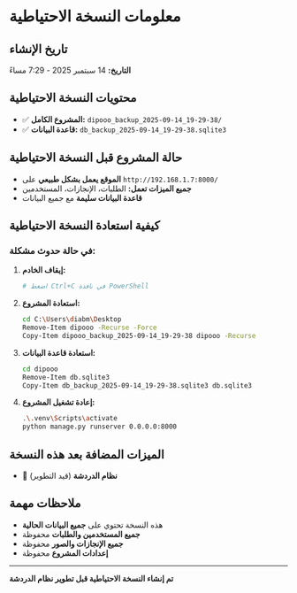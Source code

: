 # معلومات النسخة الاحتياطية

## تاريخ الإنشاء
**التاريخ:** 14 سبتمبر 2025 - 7:29 مساءً

## محتويات النسخة الاحتياطية
- ✅ **المشروع الكامل:** `dipooo_backup_2025-09-14_19-29-38/`
- ✅ **قاعدة البيانات:** `db_backup_2025-09-14_19-29-38.sqlite3`

## حالة المشروع قبل النسخة الاحتياطية
- **الموقع يعمل بشكل طبيعي** على `http://192.168.1.7:8000/`
- **جميع الميزات تعمل:** الطلبات، الإنجازات، المستخدمين
- **قاعدة البيانات سليمة** مع جميع البيانات

## كيفية استعادة النسخة الاحتياطية

### في حالة حدوث مشكلة:

1. **إيقاف الخادم:**
   ```bash
   # اضغط Ctrl+C في نافذة PowerShell
   ```

2. **استعادة المشروع:**
   ```bash
   cd C:\Users\diabm\Desktop
   Remove-Item dipooo -Recurse -Force
   Copy-Item dipooo_backup_2025-09-14_19-29-38 dipooo -Recurse
   ```

3. **استعادة قاعدة البيانات:**
   ```bash
   cd dipooo
   Remove-Item db.sqlite3
   Copy-Item db_backup_2025-09-14_19-29-38.sqlite3 db.sqlite3
   ```

4. **إعادة تشغيل المشروع:**
   ```bash
   .\.venv\Scripts\activate
   python manage.py runserver 0.0.0.0:8000
   ```

## الميزات المضافة بعد هذه النسخة
- 🔄 **نظام الدردشة** (قيد التطوير)

## ملاحظات مهمة
- هذه النسخة تحتوي على **جميع البيانات الحالية**
- **جميع المستخدمين والطلبات** محفوظة
- **جميع الإنجازات والصور** محفوظة
- **إعدادات المشروع** محفوظة

---
**تم إنشاء النسخة الاحتياطية قبل تطوير نظام الدردشة**
